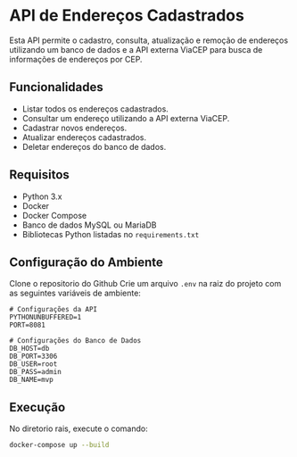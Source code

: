 # API de Endereços Cadastrados

Esta API permite o cadastro, consulta, atualização e remoção de endereços utilizando um banco de dados e a API externa ViaCEP para busca de informações de endereços por CEP.

## Funcionalidades

- Listar todos os endereços cadastrados.
- Consultar um endereço utilizando a API externa ViaCEP.
- Cadastrar novos endereços.
- Atualizar endereços cadastrados.
- Deletar endereços do banco de dados.

## Requisitos

- Python 3.x
- Docker
- Docker Compose
- Banco de dados MySQL ou MariaDB
- Bibliotecas Python listadas no `requirements.txt`

## Configuração do Ambiente

Clone o repositorio do Github
Crie um arquivo `.env` na raiz do projeto com as seguintes variáveis de ambiente:

```
# Configurações da API
PYTHONUNBUFFERED=1
PORT=8081

# Configurações do Banco de Dados
DB_HOST=db
DB_PORT=3306
DB_USER=root
DB_PASS=admin
DB_NAME=mvp
```

## Execução

No diretorio rais, execute o comando:

```bash
docker-compose up --build

